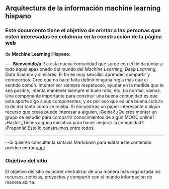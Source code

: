 ## Arquitectura de la información machine learning hispano

### Este documento tiene el objetivo de orintar a las personas que esten interesadas en colaborar en la construcción de la página web
de **Machine Learning Hispano**. 


—-
**Bienvenido/a** !! a esta nueva comunidad que surge con el fin de juntar a todo aquel apasionado del mundo del *Machine Learning*,
*Deep Learning*, *Data Science* y similares. El fin es muy sencillo: aprender, compartir y conocernos. Creo que no hace falta definir 
ninguna regla más que el sentido común. Intentar ser siempre respetuoso,  ayudar en la medida que te sea posible, intenta mantener
siempre el buen rollo, etc. Lo normal, vamos.
Una componente importante para construir una buena comunidad es que esta aporte algo a sus componentes, y es por eso que es una 
buena cultura la de dar tanto como se reciba. Si encuentras un paper interesante o algún recurso que creas puede interesar
a alguien, ¡Genial! ¿Quieres montar un grupo de estudio para  compartir conocimientos de algún MOOC online? ¡Hazlo! 
¿Tienes alguna iniciativa para hacer mejorar la comunidad? ¡Proponla! Esto lo construimos entre todos.

---

--Si quieren consultar la sintaxis Markdown para editar este contenido pueden entrar [aquí](https://markdown.es/sintaxis-markdown/)

### Objetivo del sitio

El objetivo del sitio es poder centralizar de una manera más organizada los recursos, noticias, proyectos y compartir con el mundo 
información de manera abirta.

